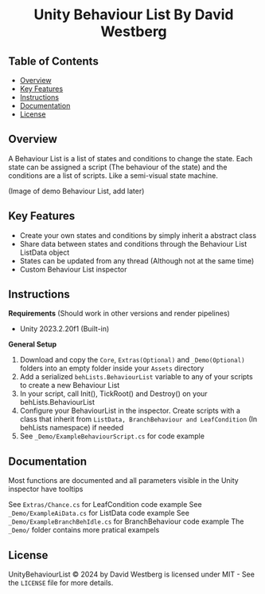 
<h1 align="center">Unity Behaviour List By David Westberg</h1>

## Table of Contents
- [Overview](#overview)
- [Key Features](#key-features)
- [Instructions](#instructions)
- [Documentation](#documentation)
- [License](#license)

## Overview
A Behaviour List is a list of states and conditions to change the state. Each state can be assigned a script (The behaviour of the state) and the conditions are a list of scripts. Like a semi-visual state machine.

(Image of demo Behaviour List, add later)

## Key Features
<ul>
<li>Create your own states and conditions by simply inherit a abstract class</li>
<li>Share data between states and conditions through the Behaviour List ListData object</li>
<li>States can be updated from any thread (Although not at the same time)</li>
<li>Custom Behaviour List inspector</li>
</ul>

## Instructions
**Requirements** (Should work in other versions and render pipelines)
<ul>
<li>Unity 2023.2.20f1 (Built-in)</li>
</ul>

**General Setup**

<ol>
  <li>Download and copy the <code>Core</code>, <code>Extras(Optional)</code> and <code>_Demo(Optional)</code> folders into an empty folder inside your <code>Assets</code> directory</li>
  <li>Add a serialized <code>behLists.BehaviourList</code> variable to any of your scripts to create a new Behaviour List</li>
  <li>In your script, call Init(), TickRoot() and Destroy() on your behLists.BehaviourList</li>
  <li>Configure your BehaviourList in the inspector. Create scripts with a class that inherit from <code>ListData, BranchBehaviour and LeafCondition</code> (In behLists namespace) if needed</li>
  <li>See <code>_Demo/ExampleBehaviourScript.cs</code> for code example</li>
</ol>

## Documentation
Most functions are documented and all parameters visible in the Unity inspector have tooltips

See `Extras/Chance.cs` for LeafCondition code example
See `_Demo/ExampleAiData.cs` for ListData code example
See `_Demo/ExampleBranchBehIdle.cs` for BranchBehaviour code example
The `_Demo/` folder contains more pratical exampels

## License
UnityBehaviourList © 2024 by David Westberg is licensed under MIT - See the `LICENSE` file for more details.

